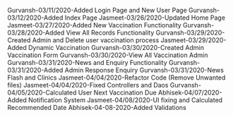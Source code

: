 Gurvansh-03/11/2020-Added Login Page and New User Page
Gurvansh-03/12/2020-Added Index Page
Jasmeet-03/26/2020-Updated Home Page
Jasmeet-03/27/2020-Added New Vaccination Functionality
Gurvansh-03/28/2020-Added View All Records Functionality
Gurvansh-03/29/2020-Created Admin and Delete user vaccination process
Jasmeet-03/29/2020-Added Dynamic Vaccination
Gurvansh-03/30/2020-Created Admin Vaccination Form
Gurvansh-03/30/2020-View All Vaccination Admin
Gurvansh-03/31/2020-News and Enquiry Functionality
Gurvansh-03/31/2020-Added Admin Response Enquiry
Gurvansh-03/31/2020-News Flash and Clinics
Jasmeet-04/04/2020-Refactor Code (Remove Unwanted files)
Jasmeet-04/04/2020-Fixed Controllers and Daos
Gurvansh-04/05/2020-Calculated User Next Vaccination Due
Abhisek-04/07/2020-Added Notification System
Jasmeet-04/08/2020-UI fixing and Calculated Recommended Date 
Abhisek-04-08-2020-Added Validations
